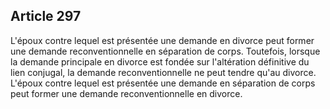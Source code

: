 Article 297
----
L'époux contre lequel est présentée une demande en divorce peut former une
demande reconventionnelle en séparation de corps. Toutefois, lorsque la demande
principale en divorce est fondée sur l'altération définitive du lien conjugal,
la demande reconventionnelle ne peut tendre qu'au divorce. L'époux contre lequel
est présentée une demande en séparation de corps peut former une demande
reconventionnelle en divorce.
